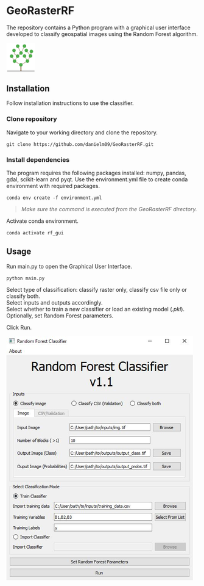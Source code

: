 # GeoRasterRF
The repository contains a Python program with a graphical user interface developed to classify geospatial images using the Random Forest algorithm.

<img src="icon.svg" alt="icon" width="15%"/>

## Installation
Follow installation instructions to use the classifier.
### Clone repository
Navigate to your working directory and clone the repository.
```
git clone https://github.com/danielm09/GeoRasterRF.git
```
### Install dependencies
The program requires the following packages installed: numpy, pandas, gdal, scikit-learn and pyqt.
Use the environment.yml file to create conda environment with required packages.
```
conda env create -f environment.yml
```
> *Make sure the command is executed from the GeoRasterRF directory.*

Activate conda environment.
```
conda activate rf_gui
```
## Usage
Run main.py to open the Graphical User Interface.
```
python main.py
```
Select type of classification: classify raster only, classify csv file only or classify both.  
Select inputs and outputs accordingly.  
Select whether to train a new classifier or load an existing model (*.pkl*).  
Optionally, set Random Forest parameters.

Click Run.


![img gui](screen_gui.JPG)

